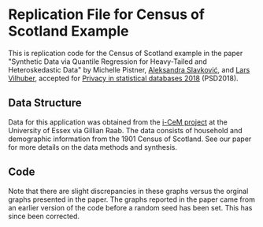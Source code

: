 # Replication File for Census of Scotland Example

This is replication code for the Census of Scotland example in the paper "Synthetic Data via Quantile Regression for Heavy-Tailed and Heteroskedastic Data" by Michelle Pistner, [Aleksandra Slavković](http://personal.psu.edu/abs12/), and [Lars Vilhuber](https://lars.vilhuber.com/), accepted for [Privacy in statistical databases 2018](https://unescoprivacychair.urv.cat/psd2018/) (PSD2018).


## Data Structure

Data for this application was obtained from the [i-CeM project](https://www1.essex.ac.uk/history/research/icem/) at the University of Essex via Gillian Raab. The data consists of household and demographic information from the 1901 Census of Scotland. See our paper for more details on the data methods and synthesis.


## Code

Note that there are slight discrepancies in these graphs versus the orginal graphs presented in the paper. The graphs reported in the paper came from an earlier version of the code before a random seed has been set. This has since been corrected.
